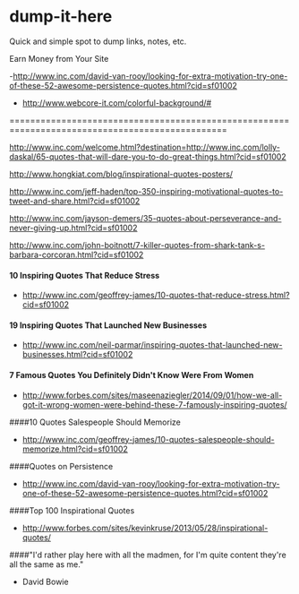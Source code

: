 dump-it-here
============

Quick and simple spot to dump links, notes, etc. 

Earn Money from Your Site

-http://www.inc.com/david-van-rooy/looking-for-extra-motivation-try-one-of-these-52-awesome-persistence-quotes.html?cid=sf01002

- http://www.webcore-it.com/colorful-background/#


================================================================================================

http://www.inc.com/welcome.html?destination=http://www.inc.com/lolly-daskal/65-quotes-that-will-dare-you-to-do-great-things.html?cid=sf01002

http://www.hongkiat.com/blog/inspirational-quotes-posters/

http://www.inc.com/jeff-haden/top-350-inspiring-motivational-quotes-to-tweet-and-share.html?cid=sf01002

http://www.inc.com/jayson-demers/35-quotes-about-perseverance-and-never-giving-up.html?cid=sf01002

http://www.inc.com/john-boitnott/7-killer-quotes-from-shark-tank-s-barbara-corcoran.html?cid=sf01002

#### 10 Inspiring Quotes That Reduce Stress
- http://www.inc.com/geoffrey-james/10-quotes-that-reduce-stress.html?cid=sf01002

#### 19 Inspiring Quotes That Launched New Businesses
- http://www.inc.com/neil-parmar/inspiring-quotes-that-launched-new-businesses.html?cid=sf01002


#### 7 Famous Quotes You Definitely Didn't Know Were From Women
- http://www.forbes.com/sites/maseenaziegler/2014/09/01/how-we-all-got-it-wrong-women-were-behind-these-7-famously-inspiring-quotes/


####10 Quotes Salespeople Should Memorize
- http://www.inc.com/geoffrey-james/10-quotes-salespeople-should-memorize.html?cid=sf01002


####Quotes on Persistence
- http://www.inc.com/david-van-rooy/looking-for-extra-motivation-try-one-of-these-52-awesome-persistence-quotes.html?cid=sf01002


####Top 100 Inspirational Quotes
- http://www.forbes.com/sites/kevinkruse/2013/05/28/inspirational-quotes/


####"I'd rather play here with all the madmen, for I'm quite content they're all the same as me."
- David Bowie
